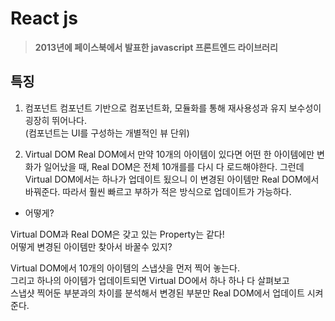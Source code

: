 # React js
> **2013년에 페이스북에서 발표한 javascript 프론트엔드 라이브러리**

## 특징 
1. 컴포넌트 
컴포넌트 기반으로 컴포넌트화, 모듈화를 통해 재사용성과 유지 보수성이 굉장히 뛰어나다. <br>
(컴포넌트는 UI를 구성하는 개별적인 뷰 단위)

2. Virtual DOM 
Real DOM에서 만약 10개의 아이템이 있다면 어떤 한 아이템에만 변화가 일어났을 때,
Real DOM은 전체 10개를를 다시 다 로드해야한다.
그런데 Virtual DOM에서는 하나가 업데이트 됬으니 이 변경된 아이템만 Real DOM에서 바꿔준다.
따라서 훨씬 빠르고 부하가 적은 방식으로 업데이트가 가능하다.

* 어떻게?

Virtual DOM과 Real DOM은 갖고 있는 Property는 같다!<br>
어떻게 변경된 아이템만 찾아서 바꿀수 있지?<br>

Virtual DOM에서 10개의 아이템의 스냅샷을 먼저 찍어 놓는다. <br>
그리고 하나의 아이템가 업데이트되면 Virtual DO에서 하나 하나 다 살펴보고<br>
스냅샷 찍어둔 부분과의 차이를 분석해서 변경된 부분만 Real DOM에서 업데이트 시켜준다.
